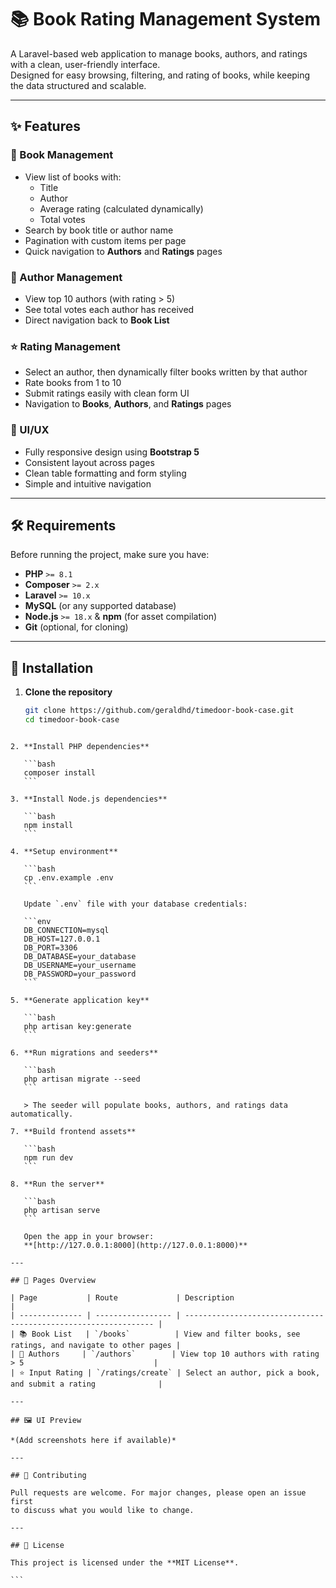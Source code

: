 # 📚 Book Rating Management System

A Laravel-based web application to manage books, authors, and ratings with a clean, user-friendly interface.  
Designed for easy browsing, filtering, and rating of books, while keeping the data structured and scalable.

---

## ✨ Features

### 📖 Book Management
- View list of books with:
  - Title
  - Author
  - Average rating (calculated dynamically)
  - Total votes
- Search by book title or author name
- Pagination with custom items per page
- Quick navigation to **Authors** and **Ratings** pages

### 👑 Author Management
- View top 10 authors (with rating > 5)
- See total votes each author has received
- Direct navigation back to **Book List**

### ⭐ Rating Management
- Select an author, then dynamically filter books written by that author
- Rate books from 1 to 10
- Submit ratings easily with clean form UI
- Navigation to **Books**, **Authors**, and **Ratings** pages

### 🎨 UI/UX
- Fully responsive design using **Bootstrap 5**
- Consistent layout across pages
- Clean table formatting and form styling
- Simple and intuitive navigation

---

## 🛠️ Requirements

Before running the project, make sure you have:

- **PHP** `>= 8.1`
- **Composer** `>= 2.x`
- **Laravel** `>= 10.x`
- **MySQL** (or any supported database)
- **Node.js** `>= 18.x` & **npm** (for asset compilation)
- **Git** (optional, for cloning)

---

## 🚀 Installation

1. **Clone the repository**
   ```bash
   git clone https://github.com/geraldhd/timedoor-book-case.git
   cd timedoor-book-case
````

2. **Install PHP dependencies**

   ```bash
   composer install
   ```

3. **Install Node.js dependencies**

   ```bash
   npm install
   ```

4. **Setup environment**

   ```bash
   cp .env.example .env
   ```

   Update `.env` file with your database credentials:

   ```env
   DB_CONNECTION=mysql
   DB_HOST=127.0.0.1
   DB_PORT=3306
   DB_DATABASE=your_database
   DB_USERNAME=your_username
   DB_PASSWORD=your_password
   ```

5. **Generate application key**

   ```bash
   php artisan key:generate
   ```

6. **Run migrations and seeders**

   ```bash
   php artisan migrate --seed
   ```

   > The seeder will populate books, authors, and ratings data automatically.

7. **Build frontend assets**

   ```bash
   npm run dev
   ```

8. **Run the server**

   ```bash
   php artisan serve
   ```

   Open the app in your browser:
   **[http://127.0.0.1:8000](http://127.0.0.1:8000)**

---

## 📂 Pages Overview

| Page           | Route             | Description                                                     |
| -------------- | ----------------- | --------------------------------------------------------------- |
| 📚 Book List   | `/books`          | View and filter books, see ratings, and navigate to other pages |
| 👑 Authors     | `/authors`        | View top 10 authors with rating > 5                             |
| ⭐ Input Rating | `/ratings/create` | Select an author, pick a book, and submit a rating              |

---

## 🖼️ UI Preview

*(Add screenshots here if available)*

---

## 🤝 Contributing

Pull requests are welcome. For major changes, please open an issue first
to discuss what you would like to change.

---

## 📜 License

This project is licensed under the **MIT License**.

```
